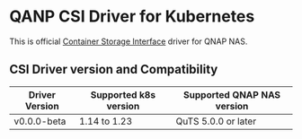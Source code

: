 # QANP CSI Driver for Kubernetes
This is official [Container Storage Interface](https://github.com/container-storage-interface) driver for QNAP NAS.

## CSI Driver version and Compatibility
| Driver Version  | Supported k8s version   | Supported QNAP NAS version |
| ----------------| ------------------------|----------------------------|
| v0.0.0-beta     |     1.14 to 1.23        | QuTS 5.0.0 or later        |

